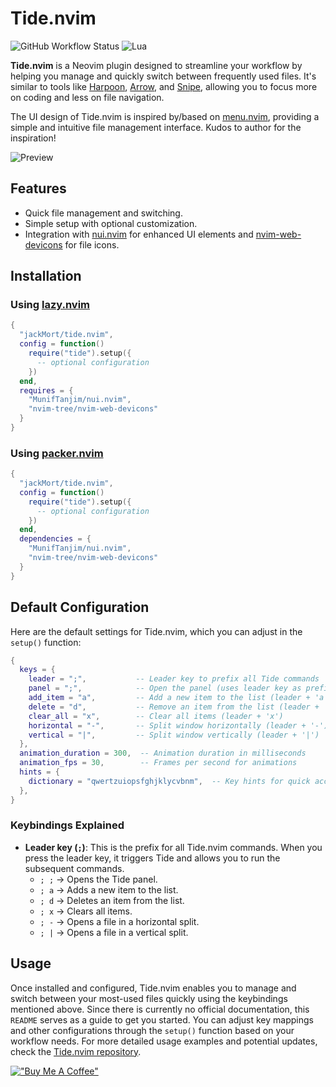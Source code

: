 # Tide.nvim

![GitHub Workflow Status](http://img.shields.io/github/actions/workflow/status/jackMort/tide.nvim/default.yml?branch=main&style=for-the-badge)
![Lua](https://img.shields.io/badge/Made%20with%20Lua-blueviolet.svg?style=for-the-badge&logo=lua)

**Tide.nvim** is a Neovim plugin designed to streamline your workflow by helping you manage and quickly switch between frequently used files. It's similar to tools like [Harpoon](https://github.com/ThePrimeagen/harpoon), [Arrow](https://github.com/otavioschwanck/arrow.nvim), and [Snipe](https://github.com/leath-dub/snipe.nvim), allowing you to focus more on coding and less on file navigation.

The UI design of Tide.nvim is inspired by/based on [menu.nvim](https://github.com/nvzone/menu), providing a simple and intuitive file management interface. Kudos to author for the inspiration!

![Preview](https://github.com/jackMort/tide.nvim/blob/media/preview.png?raw=true)

## Features

- Quick file management and switching.
- Simple setup with optional customization.
- Integration with [nui.nvim](https://github.com/MunifTanjim/nui.nvim) for enhanced UI elements and [nvim-web-devicons](https://github.com/nvim-tree/nvim-web-devicons) for file icons.

## Installation

### Using [lazy.nvim](https://github.com/folke/lazy.nvim)

```lua
{
  "jackMort/tide.nvim",
  config = function()
    require("tide").setup({
      -- optional configuration
    })
  end,
  requires = {
    "MunifTanjim/nui.nvim",
    "nvim-tree/nvim-web-devicons"
  }
}
```

### Using [packer.nvim](https://github.com/wbthomason/packer.nvim)

```lua
{
  "jackMort/tide.nvim",
  config = function()
    require("tide").setup({
      -- optional configuration
    })
  end,
  dependencies = {
    "MunifTanjim/nui.nvim",
    "nvim-tree/nvim-web-devicons"
  }
}
```

## Default Configuration

Here are the default settings for Tide.nvim, which you can adjust in the `setup()` function:

```lua
{
  keys = {
    leader = ";",           -- Leader key to prefix all Tide commands
    panel = ";",            -- Open the panel (uses leader key as prefix)
    add_item = "a",         -- Add a new item to the list (leader + 'a')
    delete = "d",           -- Remove an item from the list (leader + 'd')
    clear_all = "x",        -- Clear all items (leader + 'x')
    horizontal = "-",       -- Split window horizontally (leader + '-')
    vertical = "|",         -- Split window vertically (leader + '|')
  },
  animation_duration = 300,  -- Animation duration in milliseconds
  animation_fps = 30,        -- Frames per second for animations
  hints = {
    dictionary = "qwertzuiopsfghjklycvbnm",  -- Key hints for quick access
  },
}
```

### Keybindings Explained

- **Leader key (`;`)**: This is the prefix for all Tide.nvim commands. When you press the leader key, it triggers Tide and allows you to run the subsequent commands.
  - `; ;` → Opens the Tide panel.
  - `; a` → Adds a new item to the list.
  - `; d` → Deletes an item from the list.
  - `; x` → Clears all items.
  - `; -` → Opens a file in a horizontal split.
  - `; |` → Opens a file in a vertical split.

## Usage

Once installed and configured, Tide.nvim enables you to manage and switch between your most-used files quickly using the keybindings mentioned above. Since there is currently no official documentation, this `README` serves as a guide to get you started. You can adjust key mappings and other configurations through the `setup()` function based on your workflow needs.
For more detailed usage examples and potential updates, check the [Tide.nvim repository](https://github.com/jackMort/tide.nvim).


[!["Buy Me A Coffee"](https://www.buymeacoffee.com/assets/img/custom_images/orange_img.png)](https://www.buymeacoffee.com/jackMort)

